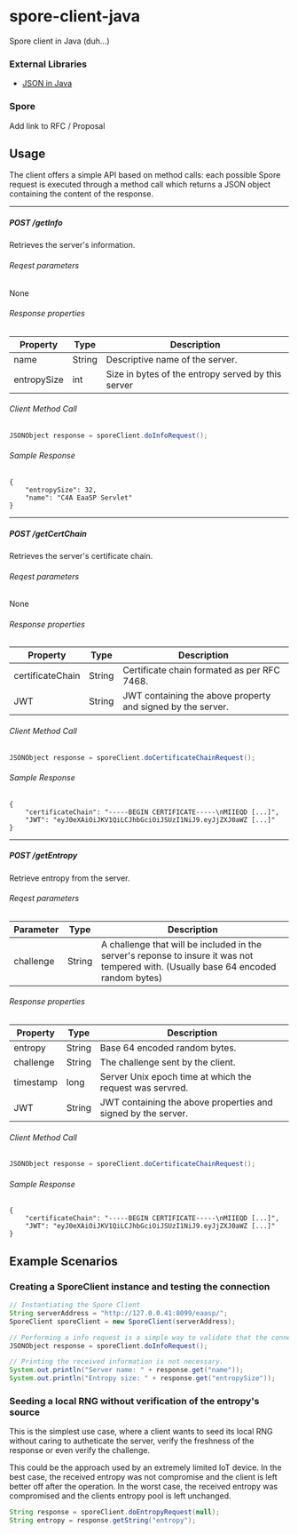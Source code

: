 # spore-client-java
Spore client in Java (duh...)

### External Libraries
- [JSON in Java](https://mvnrepository.com/artifact/org.json/json/20140107) 

### Spore
Add link to RFC / Proposal

## Usage
The client offers a simple API based on method calls: each possible Spore request is executed through a method call which returns a JSON object containing the content of the response.

-----
##### POST /getInfo
Retrieves the server's information.

###### Reqest parameters
None

###### Response properties
| Property | Type | Description |
|-|-|-|
|name|String|Descriptive name of the server.|
|entropySize|int|Size in bytes of the entropy served by this server|

###### Client Method Call
```JAVA
JSONObject response = sporeClient.doInfoRequest();
```

###### Sample Response
```
{
    "entropySize": 32,
    "name": "C4A EaaSP Servlet"
}
```

-----
##### POST /getCertChain
Retrieves the server's certificate chain.

###### Reqest parameters
None

###### Response properties
| Property | Type | Description |
|-|-|-|
|certificateChain|String|Certificate chain formated as per RFC 7468.|
|JWT|String|JWT containing the above property and signed by the server.|

###### Client Method Call
```JAVA
JSONObject response = sporeClient.doCertificateChainRequest();
```

###### Sample Response
```
{
    "certificateChain": "-----BEGIN CERTIFICATE-----\nMIIEQD [...]",
    "JWT": "eyJ0eXAiOiJKV1QiLCJhbGciOiJSUzI1NiJ9.eyJjZXJ0aWZ [...]"
}
```

-----
##### POST /getEntropy
Retrieve entropy from the server.

###### Reqest parameters
| Parameter | Type | Description |
|-|-|-|
|challenge|String|A challenge that will be included in the server's reponse to insure it was not tempered with. (Usually base 64 encoded random bytes)

###### Response properties
| Property | Type | Description |
|-|-|-|
|entropy|String|Base 64 encoded random bytes.|
|challenge|String|The challenge sent by the client.|
|timestamp|long|Server Unix epoch time at which the request was servred.|
|JWT|String|JWT containing the above properties and signed by the server.|

###### Client Method Call
```JAVA
JSONObject response = sporeClient.doCertificateChainRequest();
```

###### Sample Response
```
{
    "certificateChain": "-----BEGIN CERTIFICATE-----\nMIIEQD [...]",
    "JWT": "eyJ0eXAiOiJKV1QiLCJhbGciOiJSUzI1NiJ9.eyJjZXJ0aWZ [...]"
}
```

## Example Scenarios
### Creating a SporeClient instance and testing the connection
```JAVA
// Instantiating the Spore Client
String serverAddress = "http://127.0.0.41:8099/eaasp/";
SporeClient sporeClient = new SporeClient(serverAddress);

// Performing a info request is a simple way to validate that the connection is working. An exception is thrown at this point if the server can't be reached or if an error is returned.
JSONObject response = sporeClient.doInfoRequest();

// Printing the received information is not necessary.
System.out.println("Server name: " + response.get("name"));
System.out.println("Entropy size: " + response.get("entropySize"));
```

### Seeding a local RNG without verification of the entropy's source
This is the simplest use case, where a client wants to seed its local RNG without caring to autheticate the server, verify the freshness of the response or even verify the challenge.

This could be the approach used by an extremely limited IoT device. In the best case, the received entropy was not compromise and the client is left better off after the operation. In the worst case, the received entropy was compromised and the clients entropy pool is left unchanged.

```JAVA
String response = sporeClient.doEntropyRequest(null);
String entropy = response.getString("entropy");
```






